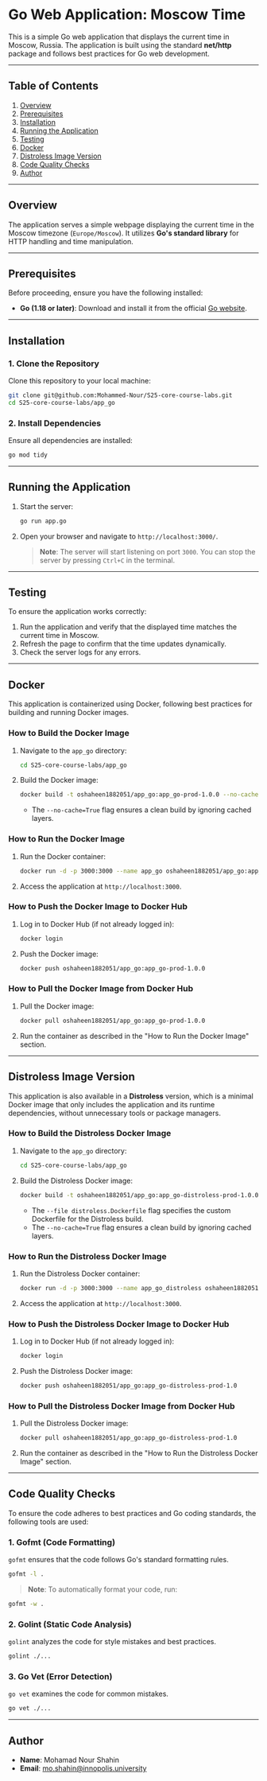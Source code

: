 # Go Web Application: Moscow Time

This is a simple Go web application that displays the current time in Moscow, Russia. The application is built using the standard **net/http** package and follows best practices for Go web development.

---

## Table of Contents

1. [Overview](#overview)
2. [Prerequisites](#prerequisites)
3. [Installation](#installation)
4. [Running the Application](#running-the-application)
5. [Testing](#testing)
6. [Docker](#docker)
7. [Distroless Image Version](#distroless-image-version)
8. [Code Quality Checks](#code-quality-checks)
9. [Author](#author)

---

## Overview

The application serves a simple webpage displaying the current time in the Moscow timezone (`Europe/Moscow`). It utilizes **Go's standard library** for HTTP handling and time manipulation.

---

## Prerequisites

Before proceeding, ensure you have the following installed:

- **Go (1.18 or later)**: Download and install it from the official [Go website](https://go.dev/dl/).

---

## Installation

### 1. Clone the Repository

Clone this repository to your local machine:

```bash
git clone git@github.com:Mohammed-Nour/S25-core-course-labs.git
cd S25-core-course-labs/app_go
```

### 2. Install Dependencies

Ensure all dependencies are installed:

```bash
go mod tidy
```

---

## Running the Application

1. Start the server:

   ```bash
   go run app.go
   ```

2. Open your browser and navigate to `http://localhost:3000/`.

   > **Note**: The server will start listening on port `3000`. You can stop the server by pressing `Ctrl+C` in the terminal.

---

## Testing

To ensure the application works correctly:

1. Run the application and verify that the displayed time matches the current time in Moscow.
2. Refresh the page to confirm that the time updates dynamically.
3. Check the server logs for any errors.

---

## Docker

This application is containerized using Docker, following best practices for building and running Docker images.

### How to Build the Docker Image

1. Navigate to the `app_go` directory:

   ```bash
   cd S25-core-course-labs/app_go
   ```

2. Build the Docker image:

   ```bash
   docker build -t oshaheen1882051/app_go:app_go-prod-1.0.0 --no-cache=True .
   ```

   - The `--no-cache=True` flag ensures a clean build by ignoring cached layers.

### How to Run the Docker Image

1. Run the Docker container:

   ```bash
   docker run -d -p 3000:3000 --name app_go oshaheen1882051/app_go:app_go-prod-1.0.0
   ```

2. Access the application at `http://localhost:3000`.

### How to Push the Docker Image to Docker Hub

1. Log in to Docker Hub (if not already logged in):

   ```bash
   docker login
   ```

2. Push the Docker image:

   ```bash
   docker push oshaheen1882051/app_go:app_go-prod-1.0.0
   ```

### How to Pull the Docker Image from Docker Hub

1. Pull the Docker image:

   ```bash
   docker pull oshaheen1882051/app_go:app_go-prod-1.0.0
   ```

2. Run the container as described in the "How to Run the Docker Image" section.

---

## Distroless Image Version

This application is also available in a **Distroless** version, which is a minimal Docker image that only includes the application and its runtime dependencies, without unnecessary tools or package managers.

### How to Build the Distroless Docker Image

1. Navigate to the `app_go` directory:

   ```bash
   cd S25-core-course-labs/app_go
   ```

2. Build the Distroless Docker image:

   ```bash
   docker build -t oshaheen1882051/app_go:app_go-distroless-prod-1.0.0 --file distroless.Dockerfile --no-cache=True .
   ```

   - The `--file distroless.Dockerfile` flag specifies the custom Dockerfile for the Distroless build.
   - The `--no-cache=True` flag ensures a clean build by ignoring cached layers.

### How to Run the Distroless Docker Image

1. Run the Distroless Docker container:

   ```bash
   docker run -d -p 3000:3000 --name app_go_distroless oshaheen1882051/app_go:app_go-distroless-prod-1.0.0
   ```

2. Access the application at `http://localhost:3000`.

### How to Push the Distroless Docker Image to Docker Hub

1. Log in to Docker Hub (if not already logged in):

   ```bash
   docker login
   ```

2. Push the Distroless Docker image:

   ```bash
   docker push oshaheen1882051/app_go:app_go-distroless-prod-1.0
   ```

### How to Pull the Distroless Docker Image from Docker Hub

1. Pull the Distroless Docker image:

   ```bash
   docker pull oshaheen1882051/app_go:app_go-distroless-prod-1.0
   ```

2. Run the container as described in the "How to Run the Distroless Docker Image" section.

---

## Code Quality Checks

To ensure the code adheres to best practices and Go coding standards, the following tools are used:

### 1. **Gofmt** (Code Formatting)

   `gofmt` ensures that the code follows Go's standard formatting rules.

   ```bash
   gofmt -l .
   ```

   > **Note**: To automatically format your code, run:

   ```bash
   gofmt -w .
   ```

### 2. **Golint** (Static Code Analysis)

   `golint` analyzes the code for style mistakes and best practices.

   ```bash
   golint ./...
   ```

### 3. **Go Vet** (Error Detection)

   `go vet` examines the code for common mistakes.

   ```bash
   go vet ./...
   ```

---

## Author

- **Name**: Mohamad Nour Shahin
- **Email**: <mo.shahin@innopolis.university>
